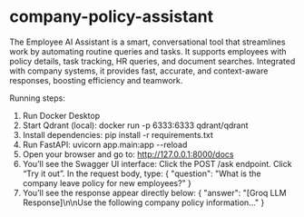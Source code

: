 # company-policy-assistant
The Employee AI Assistant is a smart, conversational tool that streamlines work by automating routine queries and tasks. It supports employees with policy details, task tracking, HR queries, and document searches. Integrated with company systems, it provides fast, accurate, and context-aware responses, boosting efficiency and teamwork.


Running steps:
1. Run Docker Desktop
2. Start Qdrant (local): docker run -p 6333:6333 qdrant/qdrant
3. Install dependencies: pip install -r requirements.txt
4. Run FastAPI: uvicorn app.main:app --reload
5. Open your browser and go to: http://127.0.0.1:8000/docs
6. You’ll see the Swagger UI interface:
    Click the POST /ask endpoint.
    Click “Try it out”.
    In the request body, type: {
                                    "question": "What is the company leave policy for new employees?"
                                }
7. You’ll see the response appear directly below: {
  "answer": "[Groq LLM Response]\n\nUse the following company policy information..."
}